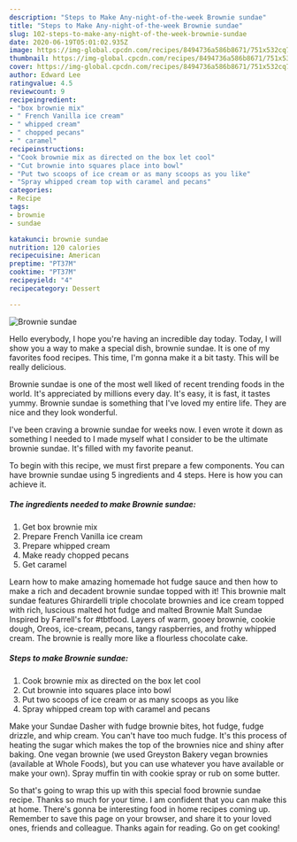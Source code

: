 ```yaml
---
description: "Steps to Make Any-night-of-the-week Brownie sundae"
title: "Steps to Make Any-night-of-the-week Brownie sundae"
slug: 102-steps-to-make-any-night-of-the-week-brownie-sundae
date: 2020-06-19T05:01:02.935Z
image: https://img-global.cpcdn.com/recipes/8494736a586b8671/751x532cq70/brownie-sundae-recipe-main-photo.jpg
thumbnail: https://img-global.cpcdn.com/recipes/8494736a586b8671/751x532cq70/brownie-sundae-recipe-main-photo.jpg
cover: https://img-global.cpcdn.com/recipes/8494736a586b8671/751x532cq70/brownie-sundae-recipe-main-photo.jpg
author: Edward Lee
ratingvalue: 4.5
reviewcount: 9
recipeingredient:
- "box brownie mix"
- " French Vanilla ice cream"
- " whipped cream"
- " chopped pecans"
- " caramel"
recipeinstructions:
- "Cook brownie mix as directed on the box let cool"
- "Cut brownie into squares place into bowl"
- "Put two scoops of ice cream or as many scoops as you like"
- "Spray whipped cream top with caramel and pecans"
categories:
- Recipe
tags:
- brownie
- sundae

katakunci: brownie sundae 
nutrition: 120 calories
recipecuisine: American
preptime: "PT37M"
cooktime: "PT37M"
recipeyield: "4"
recipecategory: Dessert

---
```



![Brownie sundae](https://img-global.cpcdn.com/recipes/8494736a586b8671/751x532cq70/brownie-sundae-recipe-main-photo.jpg)

Hello everybody, I hope you're having an incredible day today. Today, I will show you a way to make a special dish, brownie sundae. It is one of my favorites food recipes. This time, I'm gonna make it a bit tasty. This will be really delicious.

Brownie sundae is one of the most well liked of recent trending foods in the world. It's appreciated by millions every day. It's easy, it is fast, it tastes yummy. Brownie sundae is something that I've loved my entire life. They are nice and they look wonderful.

I&#39;ve been craving a brownie sundae for weeks now. I even wrote it down as something I needed to I made myself what I consider to be the ultimate brownie sundae. It&#39;s filled with my favorite peanut.


To begin with this recipe, we must first prepare a few components. You can have brownie sundae using 5 ingredients and 4 steps. Here is how you can achieve it.

##### The ingredients needed to make Brownie sundae:

1. Get box brownie mix
1. Prepare  French Vanilla ice cream
1. Prepare  whipped cream
1. Make ready  chopped pecans
1. Get  caramel


Learn how to make amazing homemade hot fudge sauce and then how to make a rich and decadent brownie sundae topped with it! This brownie malt sundae features Ghirardelli triple chocolate brownies and ice cream topped with rich, luscious malted hot fudge and malted Brownie Malt Sundae Inspired by Farrell&#39;s for #tbtfood. Layers of warm, gooey brownie, cookie dough, Oreos, ice-cream, pecans, tangy raspberries, and frothy whipped cream. The brownie is really more like a flourless chocolate cake. 

##### Steps to make Brownie sundae:

1. Cook brownie mix as directed on the box let cool
1. Cut brownie into squares place into bowl
1. Put two scoops of ice cream or as many scoops as you like
1. Spray whipped cream top with caramel and pecans


Make your Sundae Dasher with fudge brownie bites, hot fudge, fudge drizzle, and whip cream. You can&#39;t have too much fudge. It&#39;s this process of heating the sugar which makes the top of the brownies nice and shiny after baking. One vegan brownie (we used Greyston Bakery vegan brownies (available at Whole Foods), but you can use whatever you have available or make your own). Spray muffin tin with cookie spray or rub on some butter. 

So that's going to wrap this up with this special food brownie sundae recipe. Thanks so much for your time. I am confident that you can make this at home. There's gonna be interesting food in home recipes coming up. Remember to save this page on your browser, and share it to your loved ones, friends and colleague. Thanks again for reading. Go on get cooking!
